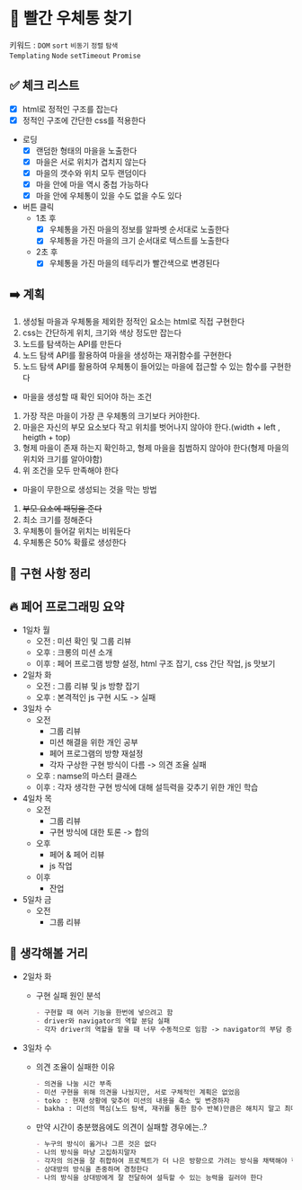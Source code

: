 # **📝 빨간 우체통 찾기**

키워드 : `DOM` `sort` `비동기` `정렬` `탐색`  
`Templating` `Node` `setTimeout` `Promise`

## **✅ 체크 리스트**

- [x] html로 정적인 구조를 잡는다
- [x] 정적인 구조에 간단한 css를 적용한다
- 로딩
  - [x] 랜덤한 형태의 마을을 노출한다
  - [x] 마을은 서로 위치가 겹치지 않는다
  - [x] 마을의 갯수와 위치 모두 랜덤이다
  - [x] 마을 안에 마을 역시 중첩 가능하다
  - [x] 마을 안에 우체통이 있을 수도 없을 수도 있다
- 버튼 클릭
  - 1초 후
    - [x] 우체통을 가진 마을의 정보를 알파벳 순서대로 노출한다
    - [x] 우체통을 가진 마을의 크기 순서대로 텍스트를 노출한다
  - 2초 후
    - [x] 우체통을 가진 마을의 테두리가 빨간색으로 변경된다

## **➡️ 계획**

1. 생성될 마을과 우체통을 제외한 정적인 요소는 html로 직접 구현한다
2. css는 간단하게 위치, 크기와 색상 정도만 잡는다
3. 노드를 탐색하는 API를 만든다
4. 노드 탐색 API를 활용하여 마을을 생성하는 재귀함수를 구현한다
5. 노드 탐색 API를 활용하여 우체통이 들어있는 마을에 접근할 수 있는 함수를 구현한다

- 마을을 생성할 때 확인 되어야 하는 조건

1. 가장 작은 마을이 가장 큰 우체통의 크기보다 커야한다.
2. 마을은 자신의 부모 요소보다 작고 위치를 벗어나지 않아야 한다.(width + left , heigth + top)
3. 형제 마을이 존재 하는지 확인하고, 형제 마을을 침범하지 않아야 한다(형제 마을의 위치와 크기를 알아야함)
4. 위 조건을 모두 만족해야 한다

- 마을이 무한으로 생성되는 것을 막는 방법

1. ~~부모 요소에 패딩을 준다~~
2. 최소 크기를 정해준다
3. 우체통이 들어갈 위치는 비워둔다
4. 우체통은 50% 확률로 생성한다

## **📰 구현 사항 정리**

## **🔥 페어 프로그래밍 요약**

- 1일차 월
  - 오전 : 미션 확인 및 그룹 리뷰
  - 오후 : 크롱의 미션 소개
  - 이후 : 페어 프로그램 방향 설정, html 구조 잡기, css 간단 작업, js 맛보기
- 2일차 화
  - 오전 : 그룹 리뷰 및 js 방향 잡기
  - 오후 : 본격적인 js 구현 시도 -> 실패
- 3일차 수
  - 오전
    - 그룹 리뷰
    - 미션 해결을 위한 개인 공부
    - 페어 프로그램의 방향 재설정
    - 각자 구상한 구현 방식이 다름 -> 의견 조율 실패
  - 오후 : namse의 마스터 클래스
  - 이후 : 각자 생각한 구현 방식에 대해 설득력을 갖추기 위한 개인 학습
- 4일차 목
  - 오전
    - 그룹 리뷰
    - 구현 방식에 대한 토론 -> 합의
  - 오후
    - 페어 & 페어 리뷰
    - js 작업
  - 이후
    - 잔업
- 5일차 금
  - 오전
    - 그룹 리뷰

## **🤔 생각해볼 거리**

- 2일차 화
  - 구현 실패 원인 분석

    ```markdown
    - 구현할 때 여러 기능을 한번에 넣으려고 함
    - driver와 navigator의 역할 분담 실패
    - 각자 driver의 역할을 맡을 때 너무 수동적으로 임함 -> navigator의 부담 증가
    ```

- 3일차 수
  - 의견 조율이 실패한 이유

    ```markdown
    - 의견을 나눌 시간 부족
    - 미션 구현을 위해 의견을 나눴지만, 서로 구체적인 계획은 없었음
    - toko : 현재 상황에 맞추어 미션의 내용을 축소 및 변경하자
    - bakha : 미션의 핵심(노드 탐색, 재귀를 통한 함수 반복)만큼은 해치지 말고 최대한 구현 시도를 하자
    ```

  - 만약 시간이 충분했음에도 의견이 실패할 경우에는..?

    ```markdown
    - 누구의 방식이 옳거나 그른 것은 없다
    - 나의 방식을 마냥 고집하지말자
    - 각자의 의견을 잘 취합하여 프로젝트가 더 나은 방향으로 가려는 방식을 채택해야 한다
    - 상대방의 방식을 존중하며 경청한다
    - 나의 방식을 상대방에게 잘 전달하여 설득할 수 있는 능력을 길러야 한다
    ```
